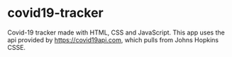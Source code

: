 ﻿# covid19-tracker

Covid-19 tracker made with HTML, CSS and JavaScript. This app uses the api provided by https://covid19api.com, which pulls from Johns Hopkins CSSE.
